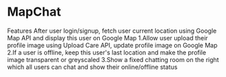 # MapChat
Features
After user login/signup, fetch user current location using Google Map API and display
this user on Google Map
1.Allow user upload their profile image using Upload Care API, update profile image on
Google Map
2.If a user is offline, keep this user's last location and make the profile image transparent
or greyscaled
3.Show a fixed chatting room on the right which all users can chat and show their
online/offline status
